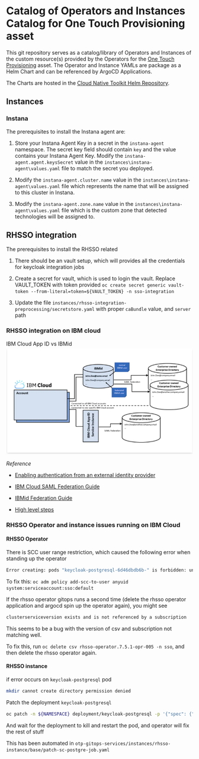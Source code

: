 # Catalog of Operators and Instances Catalog for One Touch Provisioning asset

This git repository serves as a catalog/library of Operators and Instances of the custom resource(s) provided by the Operators for the [One Touch Provisioning](https://github.com/one-touch-provisioning/otp-gitops) asset.  The Operator and Instance YAMLs are package as a Helm Chart and can be referenced by ArgoCD Applications.

The Charts are hosted in the [Cloud Native Toolkit Helm Repository](https://github.com/cloud-native-toolkit/toolkit-charts).

## Instances

### Instana

The prerequisites to install the Instana agent are:  
    
1. Store your Instana Agent Key in a secret in the `instana-agent` namespace. The secret key field should contain `key` and the value contains your Instana Agent Key. Modify the `instana-agent.agent.keysSecret` value in the `instances\instana-agent\values.yaml` file to match the secret you deployed. 

1. Modify the `instana-agent.cluster.name` value in the `instances\instana-agent\values.yaml` file which represents the name that will be assigned to this cluster in Instana.

1. Modify the `instana-agent.zone.name` value in the `instances\instana-agent\values.yaml` file which is the custom zone that detected technologies will be assigned to.

## RHSSO integration
The prerequisites to install the RHSSO related 
1. There should be an vault setup, which will provides all the credentials for keycloak integration jobs

2. Create a secret for vault, which is used to login the vault. Replace VAULT_TOKEN with token provided 
`oc create secret generic vault-token --from-literal=token=${VAULT_TOKEN} -n sso-integration`

3. Update the file `instances/rhsso-integration-preprocessing/secretstore.yaml` with proper `caBundle` value, and `server` path


### RHSSO integration on IBM cloud
IBM Cloud App ID vs IBMid
![](IBMidvsAppID.png)





*Reference*
- [Enabling authentication from an external identity provider
](https://cloud.ibm.com/docs/account?topic=account-idp-integration)

- [IBM Cloud SAML Federation Guide
](https://cloud.ibm.com/docs/account?topic=account-idp-integration)

- [IBMid Federation Guide](https://ibm.ent.box.com/notes/78040808400?v=IBMid-Federation-Guide)

- [High level steps](https://www.ibm.com/cloud/blog/announcements/ibm-cloud-self-service-federation-for-external-identity-providers)

### RHSSO Operator and instance issues running on IBM Cloud
#### RHSSO Operator
 There is SCC user range restriction, which caused the following error when standing up the operator
```bash
Error creating: pods "keycloak-postgresql-6d46dbdb6b-" is forbidden: unable to validate against any security context constraint: [provider "anyuid": Forbidden: not usable by user or serviceaccount, provider "pipelines-scc": Forbidden: not usable by user or serviceaccount, provider "containerized-data-importer": Forbidden: not usable by user or serviceaccount, spec.initContainers[0].securityContext.runAsUser: Invalid value: 0: must be in the ranges: [1000800000, 1000809999], provider "ibm-restricted-scc": Forbidden: not usable by user or serviceaccount, provider "nonroot": Forbidden: not usable by user or serviceaccount, provider "noobaa": Forbidden: not usable by user or serviceaccount, provider "noobaa-endpoint": Forbidden: not usable by user or serviceaccount, provider "ibm-anyuid-scc": Forbidden: not usable by user or serviceaccount, provider "hostmount-anyuid": Forbidden: not usable by user or serviceaccount, provider "ibm-anyuid-hostpath-scc": Forbidden: not usable by user or serviceaccount, provider "bridge-marker": Forbidden: not usable by user or serviceaccount, provider "machine-api-termination-handler": Forbidden: not usable by user or serviceaccount, provider "kubevirt-controller": Forbidden: not usable by user or serviceaccount, provider "hostnetwork": Forbidden: not usable by user or serviceaccount, provider "hostaccess": Forbidden: not usable by user or serviceaccount, provider "ibm-anyuid-hostaccess-scc": Forbidden: not usable by user or serviceaccount, provider "linux-bridge": Forbidden: not usable by user or serviceaccount, provider "nmstate": Forbidden: not usable by user or 
```

To fix this: `oc adm policy add-scc-to-user anyuid system:serviceaccount:sso:default`

If the rhsso operator gitops runs a second time (delete the rhsso operator application and argocd spin up the operator again), you might see
```bash
clusterserviceversion exists and is not referenced by a subscription
``` 
This seems to be a bug with the version of csv and subscription not matching well.

To fix this, run `oc delete csv rhsso-operator.7.5.1-opr-005 -n sso`, and then delete the rhsso operator again. 

#### RHSSO instance
if error occurs on `keycloak-postgresql` pod 
```bash
mkdir cannot create directory permission denied
```
Patch the deployment `keycloak-postgresql` 
```bash
oc patch -n ${NAMESPACE} deployment/keycloak-postgresql -p '{"spec": {"template": {"spec": {"securityContext": {"runAsUser": 1000, "runAsNonRoot": true, "fsGroup": 2000}}}}}'
```
And wait for the deployment to kill and restart the pod, and operator will fix the rest of stuff

This has been automated in `otp-gitops-services/instances/rhsso-instance/base/patch-sc-postgre-job.yaml`